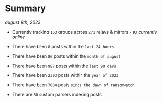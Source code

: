 
# Summary
_august 9th, 2023_

- Currently tracking `153` groups across `271` relays & mirrors - _`93` currently online_

- There have been `8` posts within the `last 24 hours`

- There have been `86` posts within the `month of august`

- There have been `987` posts within the `last 90 days`

- There have been `2393` posts within the `year of 2023`

- There have been `7084` posts `since the dawn of ransomwatch`

- There are `80` custom parsers indexing posts
